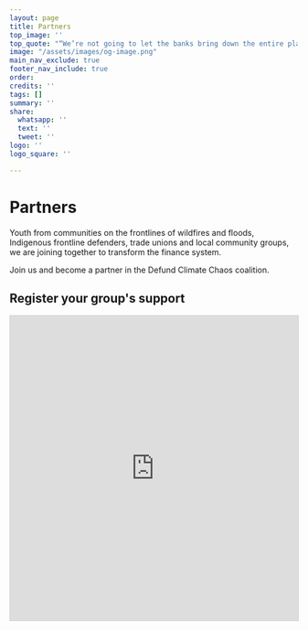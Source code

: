 ```yaml
---
layout: page
title: Partners
top_image: ''
top_quote: "“We’re not going to let the banks bring down the entire planet too”"
image: "/assets/images/og-image.png"
main_nav_exclude: true
footer_nav_include: true
order: 
credits: ''
tags: []
summary: ''
share:
  whatsapp: ''
  text: ''
  tweet: ''
logo: ''
logo_square: ''

---
```

# Partners

Youth from communities on the frontlines of wildfires and floods, Indigenous frontline defenders, trade unions and local community groups, we are joining together to transform the finance system.

Join us and become a partner in the Defund Climate Chaos coalition.

## Register your group's support

<script src="https://static.airtable.com/js/embed/embed_snippet_v1.js"></script><iframe class="airtable-embed airtable-dynamic-height" src="https://airtable.com/embed/shrgvGc0v5EnhbWxu?backgroundColor=red" frameborder="0" onmousewheel="" width="100%" height="533" style="background: transparent; border: 1px solid #ccc;"></iframe>